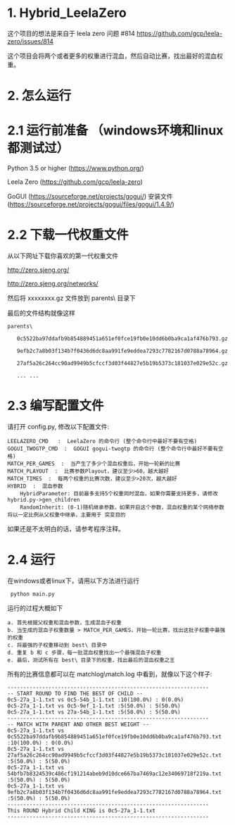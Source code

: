 # 1. Hybrid_LeelaZero
这个项目的想法是来自于 leela zero 问题 #814 https://github.com/gcp/leela-zero/issues/814

这个项目会将两个或者更多的权重进行混血，然后自动比赛，找出最好的混血权重。

# 2. 怎么运行
# 2.1 运行前准备 （windows环境和linux都测试过）
Python 3.5 or higher  (https://www.python.org/) 

Leela Zero  (https://github.com/gcp/leela-zero)

GoGUI  (https://sourceforge.net/projects/gogui/) 安装文件 (https://sourceforge.net/projects/gogui/files/gogui/1.4.9/)

# 2.2 下载一代权重文件
从以下网址下载你喜欢的第一代权重文件 
  
  http://zero.sjeng.org/
 
  http://zero.sjeng.org/networks/

然后将 xxxxxxxx.gz 文件放到 parents\ 目录下
 
最后的文件结构就像这样

    parents\
 
       0c5522ba97ddafb9b854889451a651ef0fce19fb0e10dd6b0ba9ca1af476b793.gz

       9efb2c7a8b03f134b7f0436d6dc8aa991fe9eddea7293c7782167d0788a78964.gz
 
       27af5a26c264cc90ad9949b5cfccf3d03f44827e5b19b5373c181037e029e52c.gz
 
       ... ...

# 2.3 编写配置文件
请打开 config.py, 修改以下配置文件:


    LEELAZERO_CMD   :  LeelaZero 的命令行 (整个命令行中最好不要有空格)
    GOGUI_TWOGTP_CMD  :  GOGUI gogui-twogtp 的命令行 (整个命令行中最好不要有空格)
    MATCH_PER_GAMES  :  当产生了多少个混血权重后，开始一轮新的比赛
    MATCH_PLAYOUT  :  比赛参数Playout，建议至少>60，越大越好
    MATCH_TIMES  :  每两个权重的比赛次数，建议至少>20次，越大越好
    HYBRID  :  混血参数
        HybridParameter: 目前最多支持5个权重同时混血，如果你需要支持更多，请修改hybrid.py->gen_children
        RandomInherit: (0-1)随机继承参数，如果开启这个参数，混血权重的某个网络参数将以一定比例从父权重中继承，主要用于 突变目的
  
如果还是不太明白的话，请参考程序注释。

# 2.4 运行
在windows或者linux下，请用以下方法进行运行
 
 
     python main.py

运行的过程大概如下


    a. 首先根据父权重和混血参数，生成混血子权重
    b. 当生成的混血子权重数量 > MATCH_PER_GAMES，开始一轮比赛，找出这批子权重中最强的权重
    c. 将最强的子权重移动到 best\ 目录中
    d. 重复 b 和 c 步骤，每一批混血权重找出一个最强混血子权重
    e. 最后，测试所有在 best\ 目录下的权重，找出最后的混血权重之王
    

所有的比赛信息都可以在 matchlog\match.log 中看到，就像以下这个样子:


    ----------------------------------------------------------------
    -- START ROUND TO FIND THE BEST OF CHILD --
    0c5-27a_1-1.txt vs 0c5-54b_1-1.txt :10(100.0%) : 0(0.0%)
    0c5-27a_1-1.txt vs 0c5-9ef_1-1.txt :5(50.0%) : 5(50.0%)
    0c5-27a_1-1.txt vs 27a-54b_1-1.txt :5(50.0%) : 5(50.0%)
    ----------------------------------------------------------------
    -- MATCH WITH PARENT AND OTHER BEST WEIGHT --
    0c5-27a_1-1.txt vs 0c5522ba97ddafb9b854889451a651ef0fce19fb0e10dd6b0ba9ca1af476b793.txt :10(100.0%) : 0(0.0%)
    0c5-27a_1-1.txt vs 27af5a26c264cc90ad9949b5cfccf3d03f44827e5b19b5373c181037e029e52c.txt :5(50.0%) : 5(50.0%)
    0c5-27a_1-1.txt vs 54bfb7b8324539c486cf191214abeb9d10dce667ba7469ac12e34069718f219a.txt :5(50.0%) : 5(50.0%)
    0c5-27a_1-1.txt vs 9efb2c7a8b03f134b7f0436d6dc8aa991fe9eddea7293c7782167d0788a78964.txt :5(50.0%) : 5(50.0%)
    ----------------------------------------------------------------
    This ROUND Hybrid Child KING is 0c5-27a_1-1.txt
    ----------------------------------------------------------------
 
